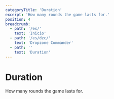 ```yaml
---
categoryTitle: 'Duration'
excerpt: 'How many rounds the game lasts for.'
position: 4
breadcrumb:
  - path: '/es/'
    text: 'Inicio'
  - path: '/es/dzc/'
    text: 'Dropzone Commander'
  - path: ''
    text: 'Duration'
---
```


# Duration

How many rounds the game lasts for.

